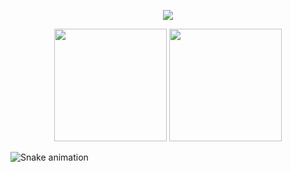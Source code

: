 <p align="center">
    <img = src="https://discord.c99.nl/widget/theme-4/438869121183121408.png">
</p>

<div align="center">
    <img height="180em" src="https://github-readme-stats.vercel.app/api?username=jonascarvalh&show_icons=true&theme=dark">
    <img height="180em" src="https://github-readme-stats.vercel.app/api/top-langs/?username=jonascarvalh&theme=dark">
</div>

![Snake animation](https://github.com/jonascarvalh/jonascarvalh/blob/output/github-contribution-grid-snake.svg)
